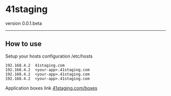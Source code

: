41staging
===================

version 0.0.1.beta

----------


How to use
-------------

Setup your hosts configuration /etc/hosts

```
192.168.4.2  41staging.com
192.168.4.2  <your-app>.41staging.com
192.168.4.2  <your-app>.41staging.com
192.168.4.2  <your-app>.41staging.com
```

Application boxes link
[41staging.com/boxes](http://41staging.com/boxes)
